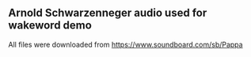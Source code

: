 ## Arnold Schwarzenneger audio used for wakeword demo

All files were downloaded from https://www.soundboard.com/sb/Pappa